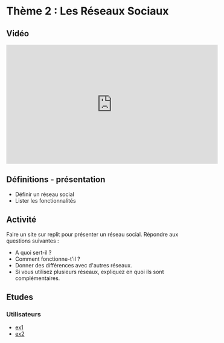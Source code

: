 # Thème 2 : Les Réseaux Sociaux 
## Vidéo 

<iframe width="560" height="315" src="https://www.youtube.com/embed/nn1mIqW9oYQ" title="YouTube video player" frameborder="0" allow="accelerometer; autoplay; clipboard-write; encrypted-media; gyroscope; picture-in-picture" allowfullscreen></iframe>


## Définitions - présentation 

- Définir un réseau social
- Lister les fonctionnalités 

## Activité 

Faire un site sur replit pour présenter un réseau social. 
Répondre aux questions suivantes :

- A quoi sert-il ?
- Comment fonctionne-t'il ? 
- Donner des différences avec d'autres réseaux. 
- Si vous utilisez plusieurs réseaux, expliquez en quoi ils sont complémentaires. 


## Etudes 

### Utilisateurs 

- [ex1](./ImagesRS/utilisation.png)
- [ex2](./ImagesRS/utilisation_monde.png)
